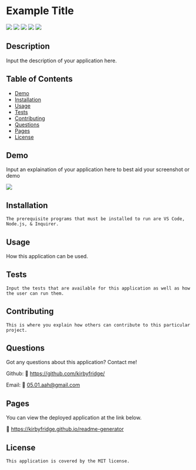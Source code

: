 # Example Title

![](https://img.shields.io/badge/license-MIT-green?style=flat-square) 
![](https://img.shields.io/github/repo-size/kirbyfridge/readme-generator?style=flat-square) 
![](https://img.shields.io/github/languages/top/kirbyfridge/readme-generator?style=flat-square) 
![](https://img.shields.io/github/last-commit/kirbyfridge/readme-generator?style=flat-square) 
![](https://img.shields.io/github/issues/kirbyfridge/readme-generator?style=flat-square)


## Description

Input the description of your application here.


## Table of Contents

- [Demo](#Demo) 
- [Installation](#Installation)
- [Usage](#Usage) 
- [Tests](#Tests) 
- [Contributing](#Contributing)
- [Questions](#Questions) 
- [Pages](#Pages) 
- [License](#License)


## Demo

Input an explaination of your application here to best aid your screenshot or demo

![](https://www.jacksonsquareshopping.co.uk/wp-content/uploads/2016/12/placeholder-1920x1080-copy.png )  


## Installation

    The prerequisite programs that must be installed to run are VS Code, Node.js, & Inquirer. 
    
    
## Usage

How this application can be used.


## Tests

    Input the tests that are available for this application as well as how the user can run them.
    
    
## Contributing

    This is where you explain how others can contribute to this particular project.
    
    
## Questions

Got any questions about this application? Contact me!

Github: 
🔗 https://github.com/kirbyfridge/

Email: 
🔗 05.01.aah@gmail.com


## Pages

You can view the deployed application at the link below. 

🔗 https://kirbyfridge.github.io/readme-generator


## License

    This application is covered by the MIT license.
